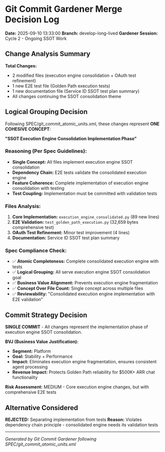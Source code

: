 # Git Commit Gardener Merge Decision Log

**Date:** 2025-09-10 13:33:00
**Branch:** develop-long-lived
**Gardener Session:** Cycle 2 - Ongoing SSOT Work

## Change Analysis Summary

**Total Changes:** 
- 2 modified files (execution engine consolidation + OAuth test refinement)
- 1 new E2E test file (Golden Path execution tests)
- 1 new documentation file (Service ID SSOT test plan summary)
- All changes continuing the SSOT consolidation theme

## Logical Grouping Decision

Following SPEC/git_commit_atomic_units.xml, these changes represent **ONE COHESIVE CONCEPT**:

**"SSOT Execution Engine Consolidation Implementation Phase"**

### Reasoning (Per Spec Guidelines):
- **Single Concept:** All files implement execution engine SSOT consolidation
- **Dependency Chain:** E2E tests validate the consolidated execution engine
- **Feature Coherence:** Complete implementation of execution engine consolidation with testing
- **Test Coupling:** Implementation must be committed with validation tests

### Files Analysis:
1. **Core Implementation:** `execution_engine_consolidated.py` (89 new lines)
2. **E2E Validation:** `test_golden_path_execution.py` (32,659 bytes comprehensive test)
3. **OAuth Test Refinement:** Minor test improvement (4 lines)
4. **Documentation:** Service ID SSOT test plan summary

### Spec Compliance Check:
- ✅ **Atomic Completeness:** Complete consolidated execution engine with tests
- ✅ **Logical Grouping:** All serve execution engine SSOT consolidation goal
- ✅ **Business Value Alignment:** Prevents execution engine fragmentation
- ✅ **Concept Over File Count:** Single concept across multiple files
- ✅ **Reviewability:** "Consolidated execution engine implementation with E2E validation"

## Commit Strategy Decision

**SINGLE COMMIT** - All changes represent the implementation phase of execution engine SSOT consolidation.

**BVJ (Business Value Justification):**
- **Segment:** Platform
- **Goal:** Stability + Performance 
- **Impact:** Eliminates execution engine fragmentation, ensures consistent agent processing
- **Revenue Impact:** Protects Golden Path reliability for $500K+ ARR chat functionality

**Risk Assessment:** MEDIUM - Core execution engine changes, but with comprehensive E2E tests

## Alternative Considered

**REJECTED:** Separating implementation from tests
**Reason:** Violates dependency chain principle - consolidated engine needs its validation tests

---
*Generated by Git Commit Gardener following SPEC/git_commit_atomic_units.xml*
